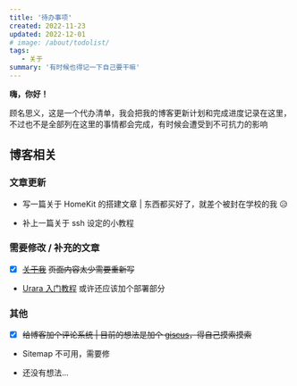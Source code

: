```yaml
---
title: '待办事项'
created: 2022-11-23
updated: 2022-12-01
# image: /about/todolist/
tags: 
   - 关于
summary: '有时候也得记一下自己要干嘛'
---
```


**嗨，你好！**

顾名思义，这是一个代办清单，我会把我的博客更新计划和完成进度记录在这里，不过也不是全部列在这里的事情都会完成，有时候会遭受到不可抗力的影响

## 博客相关

### 文章更新

- 写一篇关于 HomeKit 的搭建文章 | 东西都买好了，就差个被封在学校的我 😥

- 补上一篇关于 ssh 设定的小教程

### 需要修改 / 补充的文章

- [x] [~~关于我~~](/about) ~~页面内容太少需要重新写~~

- [Urara 入门教程](/post/urara-intro) 或许还应该加个部署部分

### 其他

- [x] ~~给博客加个评论系统 | 目前的想法是加个 [giscus](https://giscus.app/zh-CN)，得自己摸索摸索~~

- Sitemap 不可用，需要修

- 还没有想法... 
